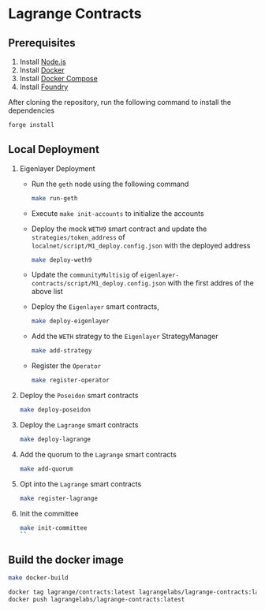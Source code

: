 # Lagrange Contracts

## Prerequisites

1. Install [Node.js](https://nodejs.org/en/download/) 
2. Install [Docker](https://docs.docker.com/get-docker/)
3. Install [Docker Compose](https://docs.docker.com/compose/install/)
4. Install [Foundry](https://book.getfoundry.sh/getting-started/installation)

After cloning the repository, run the following command to install the dependencies

```bash
forge install
```

## Local Deployment

1. Eigenlayer Deployment

    - Run the `geth` node using the following command

        ```bash
        make run-geth
        ```

    - Execute `make init-accounts` to initialize the accounts
    
    - Deploy the mock `WETH9` smart contract and update the `strategies/token_address` of `localnet/script/M1_deploy.config.json` with the deployed address

        ```bash
        make deploy-weth9
        ```
    - Update the `communityMultisig` of `eigenlayer-contracts/script/M1_deploy.config.json` with the first addres of the above list

    - Deploy the `Eigenlayer` smart contracts, 
        ```bash
        make deploy-eigenlayer
        ```

    - Add the `WETH` strategy to the `Eigenlayer` StrategyManager

        ```bash
        make add-strategy
        ```

    - Register the `Operator`

        ```bash
        make register-operator 
        ```

2. Deploy the `Poseidon` smart contracts

    ```bash
    make deploy-poseidon
    ```

3. Deploy the `Lagrange` smart contracts

    ```bash
    make deploy-lagrange
    ```

4. Add the quorum to the `Lagrange` smart contracts

    ```bash
    make add-quorum
    ```

5. Opt into the `Lagrange` smart contracts

    ```bash
    make register-lagrange
    ```

6. Init the committee

    ```bash
    make init-committee
    ``

## Build the docker image

```bash
make docker-build

docker tag lagrange/contracts:latest lagrangelabs/lagrange-contracts:latest
docker push lagrangelabs/lagrange-contracts:latest
```

